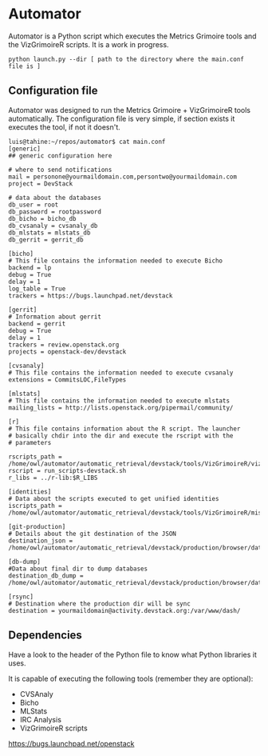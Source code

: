 Automator
=========

Automator is a Python script which executes the Metrics Grimoire tools and the VizGrimoireR scripts. It is a work in progress.


    python launch.py --dir [ path to the directory where the main.conf file is ]


Configuration file
------------------

Automator was designed to run the Metrics Grimoire + VizGrimoireR tools automatically. The configuration file is very simple, 
if section exists it executes the tool, if not it doesn't.

    luis@tahine:~/repos/automator$ cat main.conf
    [generic]
    ## generic configuration here
  
    # where to send notifications
    mail = personone@yourmaildomain.com,persontwo@yourmaildomain.com
    project = DevStack
  
    # data about the databases
    db_user = root
    db_password = rootpassword
    db_bicho = bicho_db
    db_cvsanaly = cvsanaly_db
    db_mlstats = mlstats_db
    db_gerrit = gerrit_db
    
    [bicho]
    # This file contains the information needed to execute Bicho
    backend = lp
    debug = True
    delay = 1
    log_table = True
    trackers = https://bugs.launchpad.net/devstack
    
    [gerrit]
    # Information about gerrit
    backend = gerrit
    debug = True
    delay = 1
    trackers = review.openstack.org 
    projects = openstack-dev/devstack
    
    [cvsanaly]
    # This file contains the information needed to execute cvsanaly
    extensions = CommitsLOC,FileTypes
    
    [mlstats]
    # This file contains the information needed to execute mlstats
    mailing_lists = http://lists.openstack.org/pipermail/community/
    
    [r]
    # This file contains information about the R script. The launcher
    # basically chdir into the dir and execute the rscript with the
    # parameters

    rscripts_path = /home/owl/automator/automatic_retrieval/devstack/tools/VizGrimoireR/vizGrimoireJS/
    rscript = run_scripts-devstack.sh
    r_libs = ../r-lib:$R_LIBS
    
    [identities]
    # Data about the scripts executed to get unified identities
    iscripts_path = /home/owl/automator/automatic_retrieval/devstack/tools/VizGrimoireR/misc/
    
    [git-production]
    # Details about the git destination of the JSON
    destination_json = /home/owl/automator/automatic_retrieval/devstack/production/browser/data/json/
    
    [db-dump]
    #Data about final dir to dump databases
    destination_db_dump = /home/owl/automator/automatic_retrieval/devstack/production/browser/data/db/
    
    [rsync]
    # Destination where the production dir will be sync
    destination = yourmaildomain@activity.devstack.org:/var/www/dash/
  
Dependencies
------------
  
Have a look to the header of the Python file to know what Python libraries it uses.

It is capable of executing the following tools (remember they are optional):
+ CVSAnaly
+ Bicho
+ MLStats
+ IRC Analysis
+ VizGrimoireR scripts

https://bugs.launchpad.net/openstack



